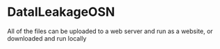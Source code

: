 # DatalLeakageOSN
All of the files can be uploaded to a web server and run as a website, or downloaded and run locally

